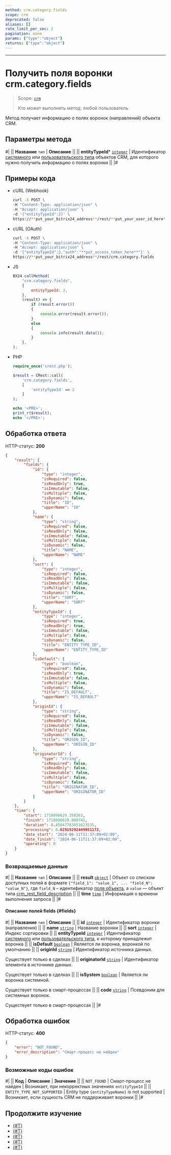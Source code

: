 ```yaml
---
method: crm.category.fields
scope: crm
deprecated: false
aliases: []
rate_limit_per_sec: 2
pagination: none
params: {"type":"object"}
returns: {"type":"object"}
---
```



---

# Получить поля воронки crm.category.fields

> Scope: [`crm`](../../../scopes/permissions.md)
>
> Кто может выполнять метод: любой пользователь

Метод получает информацию о полях воронок (направлений) объекта CRM.

## Параметры метода



#|
|| **Название**
`тип` | **Описание** ||
|| **entityTypeId***
[`integer`][1] | Идентификатор [системного](../../index.md) или [пользовательского типа](../user-defined-object-types/index.md) объектов CRM, для которого нужно получить информацию о полях воронки ||
|#

## Примеры кода





- cURL (Webhook)

    ```bash
    curl -X POST \
    -H "Content-Type: application/json" \
    -H "Accept: application/json" \
    -d '{"entityTypeId":2}' \
    https://**put_your_bitrix24_address**/rest/**put_your_user_id_here**/**put_your_webhook_here**/crm.category.fields
    ```

- cURL (OAuth)

    ```bash
    curl -X POST \
    -H "Content-Type: application/json" \
    -H "Accept: application/json" \
    -d '{"entityTypeId":2,"auth":"**put_access_token_here**"}' \
    https://**put_your_bitrix24_address**/rest/crm.category.fields
    ```

- JS

	```js
    BX24.callMethod(
        "crm.category.fields",
        {
            entityTypeId: 2,
        },
        (result) => {
            if (result.error())
            {
                console.error(result.error());
            }
            else
            {
                console.info(result.data());
            }
        },
    );
	```

- PHP

    ```php
    require_once('crest.php');

    $result = CRest::call(
        'crm.category.fields',
        [
            'entityTypeId' => 2
        ]
    );

    echo '<PRE>';
    print_r($result);
    echo '</PRE>';
    ```



## Обработка ответа

HTTP-статус: **200**

```json
{
    "result": {
        "fields": {
            "id": {
                "type": "integer",
                "isRequired": false,
                "isReadOnly": true,
                "isImmutable": false,
                "isMultiple": false,
                "isDynamic": false,
                "title": "ID",
                "upperName": "ID"
            },
            "name": {
                "type": "string",
                "isRequired": false,
                "isReadOnly": false,
                "isImmutable": false,
                "isMultiple": false,
                "isDynamic": false,
                "title": "NAME",
                "upperName": "NAME"
            },
            "sort": {
                "type": "integer",
                "isRequired": false,
                "isReadOnly": false,
                "isImmutable": false,
                "isMultiple": false,
                "isDynamic": false,
                "title": "SORT",
                "upperName": "SORT"
            },
            "entityTypeId": {
                "type": "integer",
                "isRequired": true,
                "isReadOnly": true,
                "isImmutable": false,
                "isMultiple": false,
                "isDynamic": false,
                "title": "ENTITY_TYPE_ID",
                "upperName": "ENTITY_TYPE_ID"
            },
            "isDefault": {
                "type": "boolean",
                "isRequired": false,
                "isReadOnly": true,
                "isImmutable": false,
                "isMultiple": false,
                "isDynamic": false,
                "title": "IS_DEFAULT",
                "upperName": "IS_DEFAULT"
            },
            "originId": {
                "type": "string",
                "isRequired": false,
                "isReadOnly": false,
                "isImmutable": false,
                "isMultiple": false,
                "isDynamic": false,
                "title": "ORIGIN_ID",
                "upperName": "ORIGIN_ID"
            },
            "originatorId": {
                "type": "string",
                "isRequired": false,
                "isReadOnly": false,
                "isImmutable": false,
                "isMultiple": false,
                "isDynamic": false,
                "title": "ORIGINATOR_ID",
                "upperName": "ORIGINATOR_ID"
            }
        }
    },
    "time": {
        "start": 1718098629.350263,
        "finish": 1718098629.800741,
        "duration": 0.45047783851623535,
        "processing": 0.02919292449951172,
        "date_start": "2024-06-11T11:37:09+02:00",
        "date_finish": "2024-06-11T11:37:09+02:00",
        "operating": 0
    }
}
```

### Возвращаемые данные

#|
|| **Название**
`тип` | **Описание** ||
|| **result**
[`object`](../../data-types.md) | Объект со списком доступных полей в формате `{"field_1": "value_1", ... "field_N": "value_N"}`, где `field_N` – идентификатор [поля объекта](#fields), а `value` — объект типа [crm_rest_field_description](../../data-types.md#crm_rest_field_description) ||
|| **time**
[`time`](../../data-types.md#time) | Информация о времени выполнения запроса ||
|#

#### Описание полей fields {#fields}

#| 
|| **Название**
`тип` | **Описание** ||
|| **id**
[`integer`][1] | Идентификатор воронки (направления) ||
|| **name**
[`string`][1] | Название воронки ||
|| **sort**
[`integer`][1] | Индекс сортировки ||
|| **entityTypeId**
[`integer`][1] | Идентификатор [системного](../../index.md) или [пользовательского типа](../user-defined-object-types/index.md), к которому принадлежит воронка ||
|| **isDefault**
[`boolean`][1] | Является ли воронка, воронкой по умолчанию ||
|| **originId**
[`string`][1] | Идентификатор источника данных.

Существует только в cделках ||
|| **originatorId**
[`string`][1] | Идентификатор элемента в источнике данных.

Существует только в cделках ||
|| **isSystem** 
[`boolean`][1] | Является ли воронка системной.

Существует только в смарт-процессах ||
|| **code**
[`string`][1] | Псевдоним для системных воронок.

Существует только в смарт-процессах ||
|#

## Обработка ошибок

HTTP-статус: **400**

```json
{
    "error": "NOT_FOUND", 
    "error_description": "Смарт-процесс не найден"
}
```



### Возможные коды ошибок

#|
|| **Код** | **Описание** | **Значение** ||
|| `NOT_FOUND` | Смарт-процесс не найден | Возникает, при некорректных значениях `entityTypeId` ||
|| `ENTITY_TYPE_NOT_SUPPORTED` |  Entity type `{entityTypeName}` is not supported | Возникает, если сущность CRM не поддерживает воронки ||
|#




## Продолжите изучение 

- [{#T}](./crm-category-add.md)
- [{#T}](./crm-category-update.md)
- [{#T}](./crm-category-get.md)
- [{#T}](./crm-category-list.md)
- [{#T}](./crm-category-delete.md)

[1]: ../../../data-types.md

